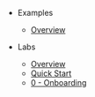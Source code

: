 <!-- _navbar.md -->

* Examples

  * [Overview](#)

* Labs
  * [Overview](labs/README.md)
  * [Quick Start](labs/quickstart.md)
  * [0 - Onboarding](labs/lab0.md)